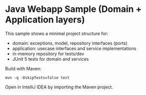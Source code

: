 # Java Webapp Sample (Domain + Application layers)

This sample shows a minimal project structure for:
- domain: exceptions, model, repository interfaces (ports)
- application: usecase interfaces and service implementations
- in-memory repository for tests/dev
- JUnit 5 tests for domain and services

Build with Maven:
```
mvn -q -DskipTests=false test
```

Open in IntelliJ IDEA by importing the Maven project.
